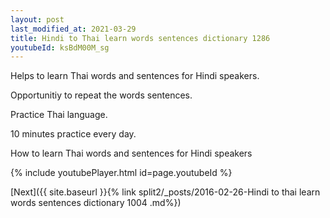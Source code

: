 ```yaml
---
layout: post
last_modified_at: 2021-03-29
title: Hindi to Thai learn words sentences dictionary 1286 
youtubeId: ksBdM00M_sg
---
```

 
 
Helps to learn Thai words and sentences for Hindi speakers.

Opportunitiy to repeat the words sentences. 

Practice Thai language. 
 
10 minutes practice every day. 
 
How to learn Thai words and sentences for Hindi speakers 
 
{% include youtubePlayer.html id=page.youtubeId %}
 
 
[Next]({{ site.baseurl }}{% link  split2/_posts/2016-02-26-Hindi to thai learn words sentences dictionary 1004 .md%})
 
